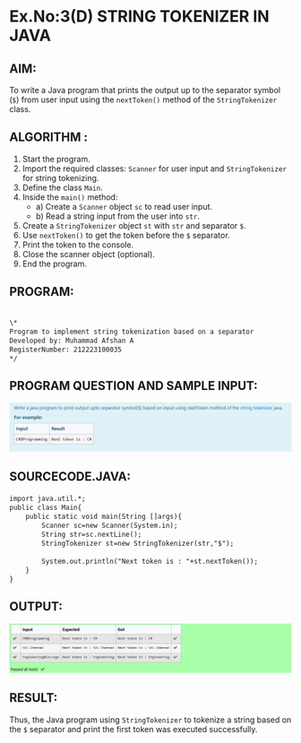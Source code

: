 # Ex.No:3(D) STRING TOKENIZER IN JAVA

## AIM:
To write a Java program that prints the output up to the separator symbol (`$`) from user input using the `nextToken()` method of the `StringTokenizer` class.

## ALGORITHM :

1. Start the program.
2. Import the required classes: `Scanner` for user input and `StringTokenizer` for string tokenizing.
3. Define the class `Main`.
4. Inside the `main()` method:
   - a) Create a `Scanner` object `sc` to read user input.
   - b) Read a string input from the user into `str`.
5. Create a `StringTokenizer` object `st` with `str` and separator `$`.
6. Use `nextToken()` to get the token before the `$` separator.
7. Print the token to the console.
8. Close the scanner object (optional).
9. End the program.

## PROGRAM:
```

\*
Program to implement string tokenization based on a separator
Developed by: Muhammad Afshan A
RegisterNumber: 212223100035
*/

```

## PROGRAM QUESTION AND SAMPLE INPUT:
![alt text](image.png)
## SOURCECODE.JAVA:
```
import java.util.*;
public class Main{
    public static void main(String []args){
        Scanner sc=new Scanner(System.in);
        String str=sc.nextLine();
        StringTokenizer st=new StringTokenizer(str,"$");

        System.out.println("Next token is : "+st.nextToken());
    }
}
```

## OUTPUT:

![alt text](image-1.png)

## RESULT:
Thus, the Java program using `StringTokenizer` to tokenize a string based on the `$` separator and print the first token was executed successfully.
